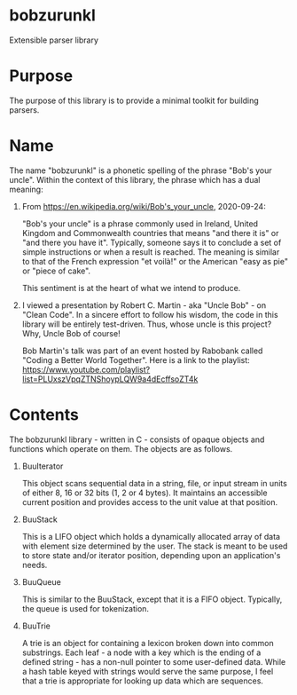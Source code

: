 # bobzurunkl
Extensible parser library

Purpose
=======

The purpose of this library is to provide a minimal toolkit for building
parsers.


Name
====

The name "bobzurunkl" is a phonetic spelling of the phrase "Bob's your uncle".
Within the context of this library, the phrase which has a dual meaning:

  1)  From <https://en.wikipedia.org/wiki/Bob's_your_uncle>, 2020-09-24:

      "Bob's your uncle" is a phrase commonly used in Ireland, United Kingdom
      and Commonwealth countries that means "and there it is" or "and there
      you have it". Typically, someone says it to conclude a set of simple
      instructions or when a result is reached. The meaning is similar to that
      of the French expression "et voilà!" or the American "easy as pie" or
      "piece of cake".

      This sentiment is at the heart of what we intend to produce.

  2)  I viewed a presentation by Robert C. Martin - aka "Uncle Bob" - on
      "Clean Code". In a sincere effort to follow his wisdom, the code in this
      library will be entirely test-driven. Thus, whose uncle is this project?
      Why, Uncle Bob of course!

      Bob Martin's talk was part of an event hosted by Rabobank called
      "Coding a Better World Together". Here is a link to the playlist:
      https://www.youtube.com/playlist?list=PLUxszVpqZTNShoypLQW9a4dEcffsoZT4k


Contents
========

The bobzurunkl library - written in C - consists of opaque objects and
functions which operate on them. The objects are as follows.

  1)  BuuIterator

      This object scans sequential data in a string, file, or input stream
      in units of either 8, 16 or 32 bits (1, 2 or 4 bytes). It maintains an
      accessible current position and provides access to the unit value at
      that position.

  2)  BuuStack

      This is a LIFO object which holds a dynamically allocated array of data
      with element size determined by the user. The stack is meant to be used
      to store state and/or iterator position, depending upon an application's
      needs.

  3)  BuuQueue

      This is similar to the BuuStack, except that it is a FIFO object.
      Typically, the queue is used for tokenization.

  4)  BuuTrie

      A trie is an object for containing a lexicon broken down into common
      substrings. Each leaf - a node with a key which is the ending of a
      defined string - has a non-null pointer to some user-defined data. While
      a hash table keyed with strings would serve the same purpose, I feel
      that a trie is appropriate for looking up data which are sequences.

